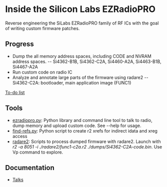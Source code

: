 # Inside the Silicon Labs EZRadioPRO
Reverse engineering the SiLabs EZRadioPRO family of RF ICs with the goal of writing custom firmware patches.

## Progress

- Dump the all memory address spaces, including CODE and NVRAM address spaces.
-- Si4362-B1B, Si4362-C2A, Si4460-A2A, Si4463-B1B, Si4467-A2A
- Run custom code on radio IC
- Analyze and annotate large parts of the firmware using radare2
-- Si4362-C2A: bootloader, main application image (FUNC1)

[To-do list](TODO.md)

## Tools

- [ezradiopro.py](python/ezradiopro.py): Python library and command line tool to talk to radio, dump memory and upload custom code. See --help for usage.
- [find-refs.py](python/find-refs.py): Python script to create r2 xrefs for indirect idata and xreg access
- [radare2](radare2): Scripts to process dumped firmware with radare2. Launch with *r2 -a 8051 -i ./radare2/func1-c2a.r2 ./dumps/Si4362-C2A-code.bin*. Use Vp command to explore.

## Documentation

- [Talks](talks)

